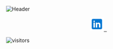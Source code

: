![Header](Brendan.png)

<p align="center">
  <a href="https://linkedin.com/in/brendangmcmullen/" target="_blank" rel="noopenernoreferrer"><img height="38" src="icons8-linkedin-48.png">&nbsp;&nbsp;</a>
</p>

![visitors](https://visitor-badge.glitch.me/badge?page_id=bgmcmullen&left_color=green&right_color=red)
